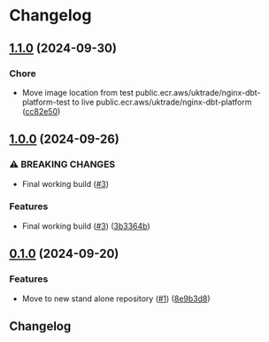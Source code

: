 # Changelog

## [1.1.0](https://github.com/uktrade/nginx-dbt-platform/compare/1.0.0...1.1.0) (2024-09-30)


### Chore

* Move image location from test public.ecr.aws/uktrade/nginx-dbt-platform-test to live public.ecr.aws/uktrade/nginx-dbt-platform
([cc82e50](https://github.com/uktrade/nginx-dbt-platform/commit/cc82e500aaf07e6dda8675b39dcc8c6b4f82d4f0))

## [1.0.0](https://github.com/uktrade/nginx-dbt-platform/compare/0.1.0...1.0.0) (2024-09-26)


### ⚠ BREAKING CHANGES

* Final working build ([#3](https://github.com/uktrade/nginx-dbt-platform/issues/3))

### Features

* Final working build ([#3](https://github.com/uktrade/nginx-dbt-platform/issues/3)) ([3b3364b](https://github.com/uktrade/nginx-dbt-platform/commit/3b3364b97d6344577e6bc4f3138f35b9d8d8ed68))

## [0.1.0](https://github.com/uktrade/nginx-dbt-platform/compare/v0.0.1...0.1.0) (2024-09-20)


### Features

* Move to new stand alone repository ([#1](https://github.com/uktrade/nginx-dbt-platform/issues/1)) ([8e9b3d8](https://github.com/uktrade/nginx-dbt-platform/commit/8e9b3d84c4e9b87cf96b10fb2ae0b1da46015b05))

## Changelog
